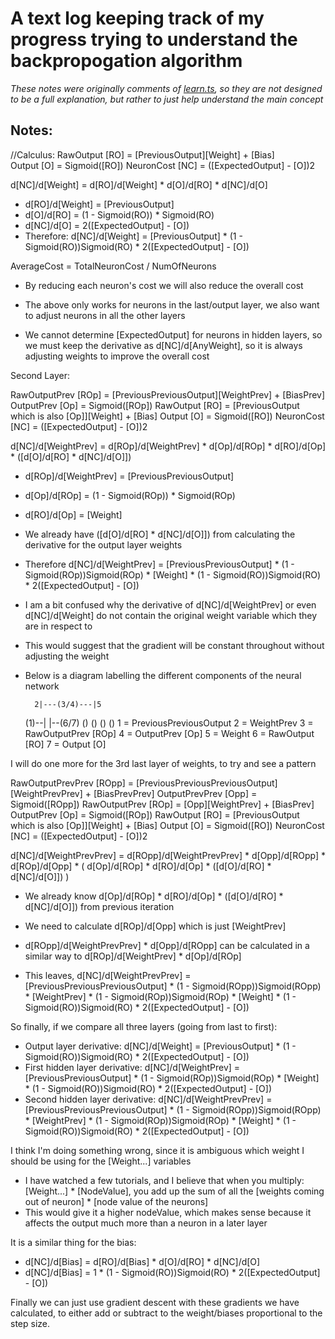 # A text log keeping track of my progress trying to understand the backpropogation algorithm
*These notes were originally comments of [learn.ts](Src/Network/learn.ts), so they are not designed to be a full explanation, but rather to just help understand the main concept*

## Notes:

//Calculus:
RawOutput [RO] = [PreviousOutput][Weight] + [Bias]\
Output [O] = Sigmoid([RO])
NeuronCost [NC] = ([ExpectedOutput] - [O])2

d[NC]/d[Weight] = d[RO]/d[Weight] * d[O]/d[RO] * d[NC]/d[O]
- d[RO]/d[Weight] = [PreviousOutput]
- d[O]/d[RO] = (1 - Sigmoid(RO)) * Sigmoid(RO)
- d[NC]/d[O] = 2([ExpectedOutput] - [O])
- Therefore: d[NC]/d[Weight] = [PreviousOutput] * (1 - Sigmoid(RO))Sigmoid(RO) * 2([ExpectedOutput] - [O])

AverageCost = TotalNeuronCost / NumOfNeurons
- By reducing each neuron's cost we will also reduce the overall cost



- The above only works for neurons in the last/output layer, we also want to adjust neurons in all the other layers
- We cannot determine [ExpectedOutput] for neurons in hidden layers, so we must keep the derivative as d[NC]/d[AnyWeight], so it is always adjusting weights to improve the overall cost



Second Layer:

RawOutputPrev [ROp] = [PreviousPreviousOutput][WeightPrev] + [BiasPrev]
OutputPrev [Op] = Sigmoid([ROp])
RawOutput [RO] = [PreviousOutput which is also [Op]][Weight] + [Bias]
Output [O] = Sigmoid([RO])
NeuronCost [NC] = ([ExpectedOutput] - [O])2

d[NC]/d[WeightPrev] = d[ROp]/d[WeightPrev] * d[Op]/d[ROp] * d[RO]/d[Op] * ([d[O]/d[RO] * d[NC]/d[O]])
- d[ROp]/d[WeightPrev] = [PreviousPreviousOutput]
- d[Op]/d[ROp] = (1 - Sigmoid(ROp)) * Sigmoid(ROp)
- d[RO]/d[Op] = [Weight]
- We already have ([d[O]/d[RO] * d[NC]/d[O]]) from calculating the derivative for the output layer weights
- Therefore d[NC]/d[WeightPrev] = [PreviousPreviousOutput] * (1 - Sigmoid(ROp))Sigmoid(ROp) * [Weight] * (1 - Sigmoid(RO))Sigmoid(RO) * 2([ExpectedOutput] - [O])


- I am a bit confused why the derivative of d[NC]/d[WeightPrev] or even d[NC]/d[Weight] do not contain the original weight variable which they are in respect to
- This would suggest that the gradient will be constant throughout without adjusting the weight
- Below is a diagram labelling the different components of the neural network

        2|---(3/4)---|5
    (1)--|           |--(6/7)
              ()
    ()                  ()
              ()
1 = PreviousPreviousOutput
2 = WeightPrev
3 = RawOutputPrev [ROp]
4 = OutputPrev [Op]
5 = Weight
6 = RawOutput [RO]
7 = Output [O]



I will do one more for the 3rd last layer of weights, to try and see a pattern

RawOutputPrevPrev [ROpp] = [PreviousPreviousPreviousOutput][WeightPrevPrev] + [BiasPrevPrev]
OutputPrevPrev [Opp] = Sigmoid([ROpp])
RawOutputPrev [ROp] = [Opp][WeightPrev] + [BiasPrev]
OutputPrev [Op] = Sigmoid([ROp])
RawOutput [RO] = [PreviousOutput which is also [Op]][Weight] + [Bias]
Output [O] = Sigmoid([RO])
NeuronCost [NC] = ([ExpectedOutput] - [O])2

d[NC]/d[WeightPrevPrev] = d[ROpp]/d[WeightPrevPrev] * d[Opp]/d[ROpp] * d[ROp]/d[Opp] * ( d[Op]/d[ROp] * d[RO]/d[Op] * ([d[O]/d[RO] * d[NC]/d[O]]) )
- We already know d[Op]/d[ROp] * d[RO]/d[Op] * ([d[O]/d[RO] * d[NC]/d[O]]) from previous iteration
- We need to calculate d[ROp]/d[Opp] which is just [WeightPrev]
- d[ROpp]/d[WeightPrevPrev] * d[Opp]/d[ROpp] can be calculated in a similar way to d[ROp]/d[WeightPrev] * d[Op]/d[ROp]

- This leaves, d[NC]/d[WeightPrevPrev] = [PreviousPreviousPreviousOutput] * (1 - Sigmoid(ROpp))Sigmoid(ROpp) * [WeightPrev] * (1 - Sigmoid(ROp))Sigmoid(ROp) * [Weight] * (1 - Sigmoid(RO))Sigmoid(RO) * 2([ExpectedOutput] - [O])



So finally, if we compare all three layers (going from last to first):
- Output layer derivative:            d[NC]/d[Weight]     = [PreviousOutput] *                                                                                                               (1 - Sigmoid(RO))Sigmoid(RO) * 2([ExpectedOutput] - [O])
- First hidden layer derivative:      d[NC]/d[WeightPrev] = [PreviousPreviousOutput] *                                                           (1 - Sigmoid(ROp))Sigmoid(ROp) * [Weight] * (1 - Sigmoid(RO))Sigmoid(RO) * 2([ExpectedOutput] - [O])
- Second hidden layer derivative: d[NC]/d[WeightPrevPrev] = [PreviousPreviousPreviousOutput] * (1 - Sigmoid(ROpp))Sigmoid(ROpp) * [WeightPrev] * (1 - Sigmoid(ROp))Sigmoid(ROp) * [Weight] * (1 - Sigmoid(RO))Sigmoid(RO) * 2([ExpectedOutput] - [O])



I think I'm doing something wrong, since it is ambiguous which weight I should be using for the [Weight...] variables
- I have watched a few tutorials, and I believe that when you multiply: [Weight...] * [NodeValue], you add up the sum of all the [weights coming out of neuron] * [node value of the neurons]
- This would give it a higher nodeValue, which makes sense because it affects the output much more than a neuron in a later layer



It is a similar thing for the bias:
- d[NC]/d[Bias] = d[RO]/d[Bias] * d[O]/d[RO] * d[NC]/d[O]
- d[NC]/d[Bias] = 1 * (1 - Sigmoid(RO))Sigmoid(RO) * 2([ExpectedOutput] - [O])



Finally we can just use gradient descent with these gradients we have calculated, to either add or subtract to the weight/biases proportional to the step size.